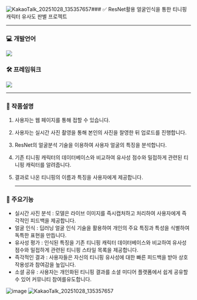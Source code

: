 ![KakaoTalk_20251028_135357657](https://github.com/user-attachments/assets/a61d0338-0cb9-4eaf-970b-864539085a25)### ✅ ResNet활용 얼굴인식을 통한 티니핑 캐릭터 유사도 판별 프로젝트
***
### 💻 개발언어
<img src="https://skillicons.dev/icons?i=python,dcomponents&perline="/>

### 🛠️ 프레임워크
<img src="https://img.shields.io/badge/PyTorch-EE4C2C?style=for-the-badge&logo=PyTorch&logoColor=white">

***

### 📝 작품설명
1. 사용자는 웹 페이지를 통해 접할 수 있습니다.
2. 사용자는 실시간 사진 촬영을 통해 본인의 사진을 찰영한 뒤 업로드를 진행합니다.
3. ResNet의 얼굴분석 기술을 이용하여 사용자 얼굴의 특징을 분석합니다.
4. 기존 티니핑 캐릭터의 데이터베이스와 비교하여 유사성 점수와 밀접하게 관련된 티니핑 캐릭터를 알려줍니다.
5. 결과로 나온 티니핑의 이름과 특징을 사용자에게 제공합니다.

   ***
### 📌 주요기능
   - 실시간 사진 분석 : 모델은 라이브 이미지를 즉시캡처하고 처리하여 사용자에게 즉각적인 피드백을 제공합니다.
   - 얼굴 인식 : 딥러닝 얼굴 인식 기술을 활용하여 개인의 주요 특징과 특성을 식별하여 독특한 표현을 만듭니다.
   - 유사성 평가 : 인식된 특징을 기존 티니핑 캐릭터 데이터베이스와 비교하여 유사성 점수와 밀접하게 관련된 티니핑 스타일 목록을 제공합니다.
   - 즉각적인 결과 : 사용자들은 자신의 티니핑 유사성에 대한 빠른 피드백을 받아 상호작용성과 참여감을 높입니다.
   - 소셜 공유 : 사용자는 개인화된 티니핑 결과를 소셜 미디어 플랫폼에서 쉽게 공유할 수 있어 커뮤니티 참여를유도합니다.

![image](https://github.com/user-attachments/assets/a42b7b03-e3b8-4215-9a33-2c428cad010b)
![KakaoTalk_20251028_135357657](https://github.com/user-attachments/assets/f396fc3a-d244-4fb9-9b62-5b90054fa65f)
